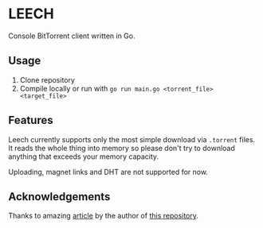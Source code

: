 # LEECH

Console BitTorrent client written in Go.

## Usage

1. Clone repository
2. Compile locally or run with `go run main.go <torrent_file> <target_file>`

## Features

Leech currently supports only the most simple download via `.torrent` files. It reads the whole thing
into memory so please don't try to download anything that exceeds your memory capacity.

Uploading, magnet links and DHT are not supported for now.

## Acknowledgements

Thanks to amazing [article](https://blog.jse.li/posts/torrent/) by the author of [this repository](https://github.com/veggiedefender/torrent-client).
